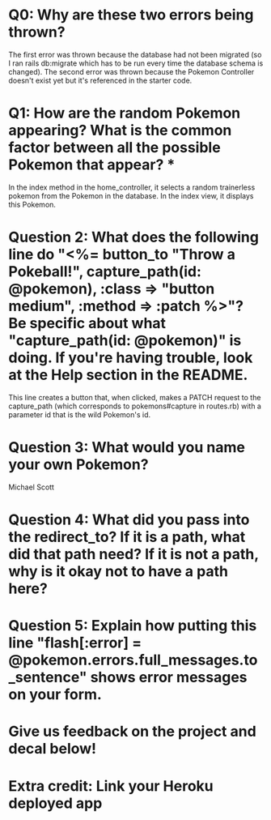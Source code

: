 # Q0: Why are these two errors being thrown?
The first error was thrown because the database had not been migrated (so I ran rails db:migrate which has to be run every time the database schema is changed). The second error was thrown because the Pokemon Controller doesn't exist yet but it's referenced in the starter code.

# Q1: How are the random Pokemon appearing? What is the common factor between all the possible Pokemon that appear? *
In the index method in the home_controller, it selects a random trainerless pokemon from the Pokemon in the database. In the index view, it displays this Pokemon.

# Question 2: What does the following line do "<%= button_to "Throw a Pokeball!", capture_path(id: @pokemon), :class => "button medium", :method => :patch %>"? Be specific about what "capture_path(id: @pokemon)" is doing. If you're having trouble, look at the Help section in the README.
This line creates a button that, when clicked, makes a PATCH request to the capture_path (which corresponds to pokemons#capture in routes.rb) with a parameter id that is the wild Pokemon's id.

# Question 3: What would you name your own Pokemon?
Michael Scott

# Question 4: What did you pass into the redirect_to? If it is a path, what did that path need? If it is not a path, why is it okay not to have a path here?


# Question 5: Explain how putting this line "flash[:error] = @pokemon.errors.full_messages.to_sentence" shows error messages on your form.

# Give us feedback on the project and decal below!

# Extra credit: Link your Heroku deployed app
